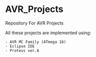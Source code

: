# AVR_Projects
Repository For AVR Projects

All these projects are implemented using:

	- AVR MC Family (ATmega 16)
	- Eclipse IDE
	- Proteus ver.8
